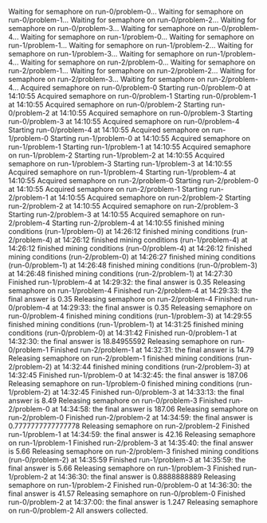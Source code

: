 Waiting for semaphore on run-0/problem-0...
Waiting for semaphore on run-0/problem-1...
Waiting for semaphore on run-0/problem-2...
Waiting for semaphore on run-0/problem-3...
Waiting for semaphore on run-0/problem-4...
Waiting for semaphore on run-1/problem-0...
Waiting for semaphore on run-1/problem-1...
Waiting for semaphore on run-1/problem-2...
Waiting for semaphore on run-1/problem-3...
Waiting for semaphore on run-1/problem-4...
Waiting for semaphore on run-2/problem-0...
Waiting for semaphore on run-2/problem-1...
Waiting for semaphore on run-2/problem-2...
Waiting for semaphore on run-2/problem-3...
Waiting for semaphore on run-2/problem-4...
Acquired semaphore on run-0/problem-0
Starting run-0/problem-0 at 14:10:55
Acquired semaphore on run-0/problem-1
Starting run-0/problem-1 at 14:10:55
Acquired semaphore on run-0/problem-2
Starting run-0/problem-2 at 14:10:55
Acquired semaphore on run-0/problem-3
Starting run-0/problem-3 at 14:10:55
Acquired semaphore on run-0/problem-4
Starting run-0/problem-4 at 14:10:55
Acquired semaphore on run-1/problem-0
Starting run-1/problem-0 at 14:10:55
Acquired semaphore on run-1/problem-1
Starting run-1/problem-1 at 14:10:55
Acquired semaphore on run-1/problem-2
Starting run-1/problem-2 at 14:10:55
Acquired semaphore on run-1/problem-3
Starting run-1/problem-3 at 14:10:55
Acquired semaphore on run-1/problem-4
Starting run-1/problem-4 at 14:10:55
Acquired semaphore on run-2/problem-0
Starting run-2/problem-0 at 14:10:55
Acquired semaphore on run-2/problem-1
Starting run-2/problem-1 at 14:10:55
Acquired semaphore on run-2/problem-2
Starting run-2/problem-2 at 14:10:55
Acquired semaphore on run-2/problem-3
Starting run-2/problem-3 at 14:10:55
Acquired semaphore on run-2/problem-4
Starting run-2/problem-4 at 14:10:55
finished mining conditions (run-1/problem-0) at 14:26:12
finished mining conditions (run-2/problem-4) at 14:26:12
finished mining conditions (run-1/problem-4) at 14:26:12
finished mining conditions (run-0/problem-4) at 14:26:12
finished mining conditions (run-2/problem-0) at 14:26:27
finished mining conditions (run-0/problem-1) at 14:26:48
finished mining conditions (run-0/problem-3) at 14:26:48
finished mining conditions (run-2/problem-1) at 14:27:30
Finished run-1/problem-4 at 14:29:32: the final answer is 0.35
Releasing semaphore on run-1/problem-4
Finished run-2/problem-4 at 14:29:33: the final answer is 0.35
Releasing semaphore on run-2/problem-4
Finished run-0/problem-4 at 14:29:33: the final answer is 0.35
Releasing semaphore on run-0/problem-4
finished mining conditions (run-1/problem-3) at 14:29:55
finished mining conditions (run-1/problem-1) at 14:31:25
finished mining conditions (run-0/problem-0) at 14:31:42
Finished run-0/problem-1 at 14:32:30: the final answer is 18.84955592
Releasing semaphore on run-0/problem-1
Finished run-2/problem-1 at 14:32:31: the final answer is 14.79
Releasing semaphore on run-2/problem-1
finished mining conditions (run-2/problem-2) at 14:32:44
finished mining conditions (run-2/problem-3) at 14:32:45
Finished run-1/problem-0 at 14:32:45: the final answer is 187.06
Releasing semaphore on run-1/problem-0
finished mining conditions (run-1/problem-2) at 14:32:45
Finished run-0/problem-3 at 14:33:13: the final answer is 8.49
Releasing semaphore on run-0/problem-3
Finished run-2/problem-0 at 14:34:58: the final answer is 187.06
Releasing semaphore on run-2/problem-0
Finished run-2/problem-2 at 14:34:59: the final answer is 0.7777777777777778
Releasing semaphore on run-2/problem-2
Finished run-1/problem-1 at 14:34:59: the final answer is 42.16
Releasing semaphore on run-1/problem-1
Finished run-2/problem-3 at 14:35:40: the final answer is 5.66
Releasing semaphore on run-2/problem-3
finished mining conditions (run-0/problem-2) at 14:35:59
Finished run-1/problem-3 at 14:35:59: the final answer is 5.66
Releasing semaphore on run-1/problem-3
Finished run-1/problem-2 at 14:36:30: the final answer is 0.8888888889
Releasing semaphore on run-1/problem-2
Finished run-0/problem-0 at 14:36:30: the final answer is 41.57
Releasing semaphore on run-0/problem-0
Finished run-0/problem-2 at 14:37:00: the final answer is 1.247
Releasing semaphore on run-0/problem-2
All answers collected.
